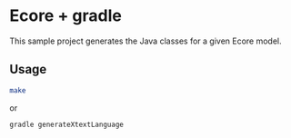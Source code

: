 # Ecore + gradle

This sample project generates the Java classes for a given Ecore model.

## Usage

~~~bash
make
~~~

or

~~~bash
gradle generateXtextLanguage
~~~